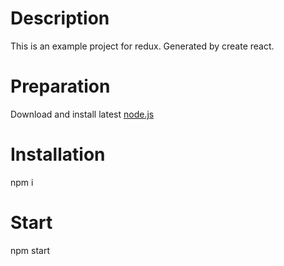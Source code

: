 # Description 

This is an example project for redux. 
Generated by create react. 

# Preparation
Download and install latest [node.js](https://nodejs.org/en/)

# Installation
npm i

# Start
npm start

